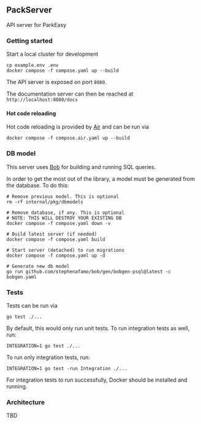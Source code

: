 ## PackServer

API server for ParkEasy

### Getting started

Start a local cluster for development

    cp example.env .env
    docker compose -f compose.yaml up --build

The API server is exposed on port `8080`.

The documentation server can then be reached at `http://localhost:8080/docs`

#### Hot code reloading

Hot code reloading is provided by [Air](https://github.com/air-verse/air) and can be run via

    docker compose -f compose.air.yaml up --build

### DB model

This server uses [Bob](https://bob.stephenafamo.com/) for building and running SQL queries.

In order to get the most out of the library, a model must be generated from the database. To do this:

    # Remove previous model. This is optional
    rm -rf internal/pkg/dbmodels

    # Remove database, if any. This is optional
    # NOTE: THIS WILL DESTROY YOUR EXISTING DB
    docker compose -f compose.yaml down -v

    # Build latest server (if needed)
    docker compose -f compose.yaml build

    # Start server (detached) to run migrations
    docker compose -f compose.yaml up -d

    # Generate new db model
    go run github.com/stephenafamo/bob/gen/bobgen-psql@latest -c bobgen.yaml

### Tests

Tests can be run via

    go test ./...

By default, this would only run unit tests. To run integration tests as well, run:

    INTEGRATION=1 go test ./...

To run only integration tests, run:

    INTEGRATION=1 go test -run Integration ./...

For integration tests to run successfully, Docker should be installed and running.

### Architecture

TBD

